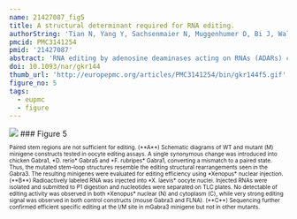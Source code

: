 ```yaml
---
name: 21427087_fig5
title: A structural determinant required for RNA editing.
authorString: 'Tian N, Yang Y, Sachsenmaier N, Muggenhumer D, Bi J, Waldsich C, Jantsch MF, Jin Y.'
pmcid: PMC3141254
pmid: '21427087'
abstract: 'RNA editing by adenosine deaminases acting on RNAs (ADARs) can be both specific and non-specific, depending on the substrate. Specific editing of particular adenosines may depend on the overall sequence and structural context. However, the detailed mechanisms underlying these preferences are not fully understood. Here, we show that duplex structures mimicking an editing site in the Gabra3 pre-mRNA unexpectedly fail to support RNA editing at the Gabra3 I/M site, although phylogenetic analysis suggest an evolutionarily conserved duplex structure essential for efficient RNA editing. These unusual results led us to revisit the structural requirement for this editing by mutagenesis analysis. In vivo nuclear injection experiments of mutated editing substrates demonstrate that a non-conserved structure is a determinant for editing. This structure contains bulges either on the same or the strand opposing the edited adenosine. The position of these bulges and the distance to the edited base regulate editing. Moreover, elevated folding temperature can lead to a switch in RNA editing suggesting an RNA structural change. Our results indicate the importance of RNA tertiary structure in determining RNA editing.'
doi: 10.1093/nar/gkr144
thumb_url: 'http://europepmc.org/articles/PMC3141254/bin/gkr144f5.gif'
figure_no: 5
tags:
  - eupmc
  - figure
---
```

<img src='http://europepmc.org/articles/PMC3141254/bin/gkr144f5.jpg' style='max-height: 300px'>
### Figure 5
<p style='font-size: 10px;'>Paired stem regions are not sufficient for editing. (**A**) Schematic diagrams of WT and mutant (M) minigene constructs tested in oocyte editing assays. A single synonymous change was introduced into chicken Gabra1, *D. rerio* Gabra5 and *F. rubripes* Gabra1, converting a mismatch to a paired state. Thus, the mutated stem–loop structures resemble the editing structural rearrangements seen in the Gabra3. The resulting minigenes were evaluated for editing efficiency using *Xenopus* nuclear injection. (**B**) Radioactively labeled RNA was injected into *X. laevis* oocyte nuclei. Injected RNAs were isolated and submitted to P1 digestion and nucleotides were separated on TLC plates. No detectable of editing activity was observed in both *Xenopus* nuclear (N) and cytoplasm (C), while very strong editing signal was observed in both control constructs (mouse Gabra3 and FLNA). (**C**) Sequencing further confirmed efficient specific editing at the I/M site in mGabra3 minigene but not in other mutants.</p>